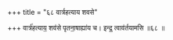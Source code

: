 +++
title = "६८ वार्त्रहत्याय शवसे"

+++
वार्त्र॑हत्याय॒ शव॑से पृतना॒षाह्या॑य च। इन्द्र॒ त्वाव॑र्तयामसि ॥६८ ॥